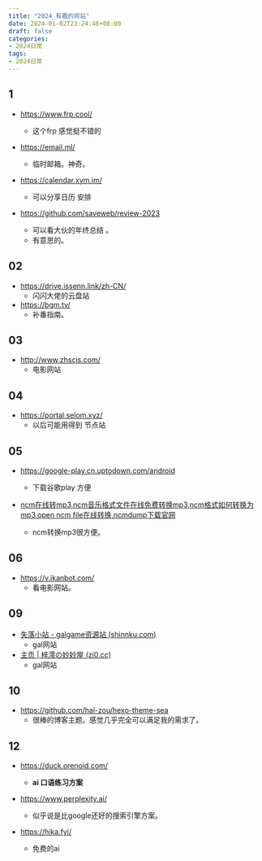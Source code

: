 ```yaml
---
title: "2024_有趣的网站"
date: 2024-01-02T23:24:46+08:00
draft: false
categories:
- 2024日常
tags:
- 2024日常
---
```



## 1


- https://www.frp.cool/
	- 这个frp 感觉挺不错的 

- https://email.ml/
	- 临时邮箱。神奇。

- https://calendar.xym.im/
	- 可以分享日历 安排 

- https://github.com/saveweb/review-2023
	- 可以看大伙的年终总结 。
	- 有意思的。

## 02 
- https://drive.issenn.link/zh-CN/
	- 闪闪大佬的云盘站
- https://bgm.tv/
	- 补番指南。


## 03 
- http://www.zhscjs.com/
	- 电影网站

## 04

- https://portal.selom.xyz/
	- 以后可能用得到 节点站

## 05

- https://google-play.cn.uptodown.com/android
	- 下载谷歌play 方便 

- [ncm在线转mp3,ncm音乐格式文件在线免费转换mp3,ncm格式如何转换为mp3,open ncm file在线转换,ncmdump下载官网](https://www.ncmdump.net/)
	- ncm转换mp3很方便。

## 06

- https://v.ikanbot.com/
	- 看电影网站。

## 09

- [失落小站 - galgame资源站 (shinnku.com)](https://www.shinnku.com/)
	- gal网站
- [主页 | 梓澪の妙妙屋 (zi0.cc)](https://zi0.cc/)
	- gal网站

## 10

- https://github.com/hai-zou/hexo-theme-sea
	- 很棒的博客主题。感觉几乎完全可以满足我的需求了。

## 12

 - https://duck.orenoid.com/
	- **ai 口语练习方案**

- https://www.perplexity.ai/
	- 似乎说是比google还好的搜索引擎方案。

- https://hika.fyi/
	- 免费的ai 


